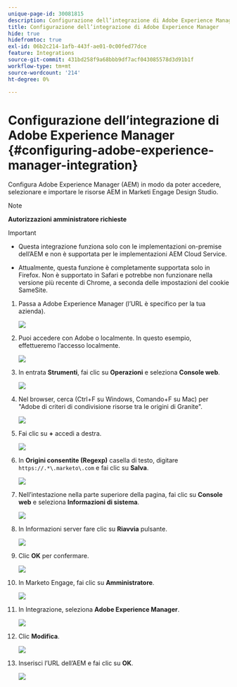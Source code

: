 ```yaml
---
unique-page-id: 30081815
description: Configurazione dell’integrazione di Adobe Experience Manager - Documentazione di Marketo - Documentazione del prodotto
title: Configurazione dell’integrazione di Adobe Experience Manager
hide: true
hidefromtoc: true
exl-id: 06b2c214-1afb-443f-ae01-0c00fed77dce
feature: Integrations
source-git-commit: 431bd258f9a68bbb9df7acf043085578d3d91b1f
workflow-type: tm+mt
source-wordcount: '214'
ht-degree: 0%

---
```


# Configurazione dell’integrazione di Adobe Experience Manager {#configuring-adobe-experience-manager-integration}

Configura Adobe Experience Manager (AEM) in modo da poter accedere, selezionare e importare le risorse AEM in Marketi Engage Design Studio.

>[!NOTE]
>
>**Autorizzazioni amministratore richieste**

>[!IMPORTANT]
>
>* Questa integrazione funziona solo con le implementazioni on-premise dell’AEM e non è supportata per le implementazioni AEM Cloud Service.
>
>* Attualmente, questa funzione è completamente supportata solo in Firefox. Non è supportato in Safari e potrebbe non funzionare nella versione più recente di Chrome, a seconda delle impostazioni del cookie SameSite.

1. Passa a Adobe Experience Manager (l’URL è specifico per la tua azienda).

   ![](assets/one.png)

1. Puoi accedere con Adobe o localmente. In questo esempio, effettueremo l’accesso localmente.

   ![](assets/two.png)

1. In entrata **Strumenti**, fai clic su **Operazioni** e seleziona **Console web**.

   ![](assets/2a.png)

1. Nel browser, cerca (Ctrl+F su Windows, Comando+F su Mac) per &quot;Adobe di criteri di condivisione risorse tra le origini di Granite&quot;.

   ![](assets/three.png)

1. Fai clic su **+** accedi a destra.

   ![](assets/four.png)

1. In **Origini consentite (Regexp)** casella di testo, digitare `https://.*\.marketo\.com` e fai clic su **Salva**.

   ![](assets/five-psd.png)

1. Nell’intestazione nella parte superiore della pagina, fai clic su **Console web** e seleziona **Informazioni di sistema**.

   ![](assets/six.png)

1. In Informazioni server fare clic su **Riavvia** pulsante.

   ![](assets/seven.png)

1. Clic **OK** per confermare.

   ![](assets/eight.png)

1. In Marketo Engage, fai clic su **Amministratore**.

   ![](assets/nine.png)

1. In Integrazione, seleziona **Adobe Experience Manager**.

   ![](assets/ten.png)

1. Clic **Modifica**.

   ![](assets/eleven.png)

1. Inserisci l’URL dell’AEM e fai clic su **OK**.

   ![](assets/twelve.png)

